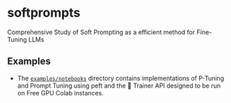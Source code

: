 # softprompts

Comprehensive Study of Soft Prompting as a efficient method for Fine-Tuning LLMs

## Examples

- The [`examples/notebooks`](./examples/notebooks/) directory contains implementations of P-Tuning and Prompt Tuning using peft and the 🤗 Trainer API designed to be run on Free GPU Colab instances.
